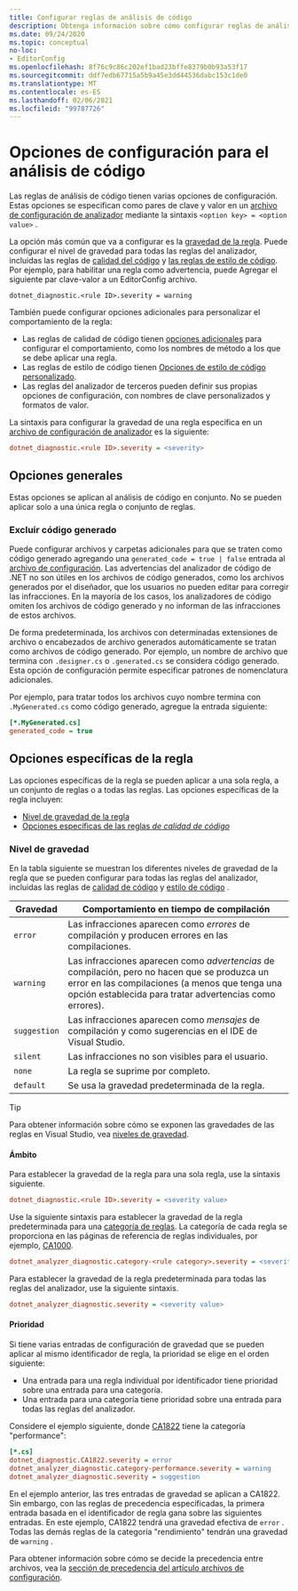 ```yaml
---
title: Configurar reglas de análisis de código
description: Obtenga información sobre cómo configurar reglas de análisis de código en un archivo de configuración de analizador.
ms.date: 09/24/2020
ms.topic: conceptual
no-loc:
- EditorConfig
ms.openlocfilehash: 8f76c9c86c202ef1bad23bffe8379b0b93a53f17
ms.sourcegitcommit: ddf7edb67715a5b9a45e3dd44536dabc153c1de0
ms.translationtype: MT
ms.contentlocale: es-ES
ms.lasthandoff: 02/06/2021
ms.locfileid: "99787726"
---
```

# <a name="configuration-options-for-code-analysis"></a>Opciones de configuración para el análisis de código

Las reglas de análisis de código tienen varias opciones de configuración. Estas opciones se especifican como pares de clave y valor en un [archivo de configuración de analizador](configuration-files.md) mediante la sintaxis `<option key> = <option value>` .

La opción más común que va a configurar es la [gravedad de la regla](#severity-level). Puede configurar el nivel de gravedad para todas las reglas del analizador, incluidas las reglas de [calidad del código](quality-rules/index.md) y [las reglas de estilo de código](style-rules/index.md). Por ejemplo, para habilitar una regla como advertencia, puede Agregar el siguiente par clave-valor a un EditorConfig archivo.

`dotnet_diagnostic.<rule ID>.severity = warning`

También puede configurar opciones adicionales para personalizar el comportamiento de la regla:

- Las reglas de calidad de código tienen [opciones adicionales](code-quality-rule-options.md) para configurar el comportamiento, como los nombres de método a los que se debe aplicar una regla.
- Las reglas de estilo de código tienen [Opciones de estilo de código personalizado](code-style-rule-options.md).
- Las reglas del analizador de terceros pueden definir sus propias opciones de configuración, con nombres de clave personalizados y formatos de valor.

La sintaxis para configurar la gravedad de una regla específica en un [archivo de configuración de analizador](configuration-files.md) es la siguiente:

```ini
dotnet_diagnostic.<rule ID>.severity = <severity>
```

## <a name="general-options"></a>Opciones generales

Estas opciones se aplican al análisis de código en conjunto. No se pueden aplicar solo a una única regla o conjunto de reglas.

### <a name="exclude-generated-code"></a>Excluir código generado

Puede configurar archivos y carpetas adicionales para que se traten como código generado agregando una `generated_code = true | false` entrada al [archivo de configuración](configuration-files.md). Las advertencias del analizador de código de .NET no son útiles en los archivos de código generados, como los archivos generados por el diseñador, que los usuarios no pueden editar para corregir las infracciones. En la mayoría de los casos, los analizadores de código omiten los archivos de código generado y no informan de las infracciones de estos archivos.

De forma predeterminada, los archivos con determinadas extensiones de archivo o encabezados de archivo generados automáticamente se tratan como archivos de código generado. Por ejemplo, un nombre de archivo que termina con `.designer.cs` o `.generated.cs` se considera código generado. Esta opción de configuración permite especificar patrones de nomenclatura adicionales.

Por ejemplo, para tratar todos los archivos cuyo nombre termina con `.MyGenerated.cs` como código generado, agregue la entrada siguiente:

```ini
[*.MyGenerated.cs]
generated_code = true
```

## <a name="rule-specific-options"></a>Opciones específicas de la regla

Las opciones específicas de la regla se pueden aplicar a una sola regla, a un conjunto de reglas o a todas las reglas. Las opciones específicas de la regla incluyen:

- [Nivel de gravedad de la regla](#severity-level)
- [Opciones específicas de las reglas *de calidad de código*](code-quality-rule-options.md)

### <a name="severity-level"></a>Nivel de gravedad

En la tabla siguiente se muestran los diferentes niveles de gravedad de la regla que se pueden configurar para todas las reglas del analizador, incluidas las reglas de [calidad de código](quality-rules/index.md) y [estilo de código](style-rules/index.md) .

| Gravedad | Comportamiento en tiempo de compilación |
|-|-|
| `error` | Las infracciones aparecen como *errores* de compilación y producen errores en las compilaciones.|
| `warning` | Las infracciones aparecen como *advertencias* de compilación, pero no hacen que se produzca un error en las compilaciones (a menos que tenga una opción establecida para tratar advertencias como errores). |
| `suggestion` | Las infracciones aparecen como *mensajes* de compilación y como sugerencias en el IDE de Visual Studio. |
| `silent` | Las infracciones no son visibles para el usuario. |
| `none` | La regla se suprime por completo. |
| `default` | Se usa la gravedad predeterminada de la regla. |

> [!TIP]
> Para obtener información sobre cómo se exponen las gravedades de las reglas en Visual Studio, vea [niveles de gravedad](/visualstudio/ide/editorconfig-language-conventions#severity-levels).

#### <a name="scope"></a>Ámbito

Para establecer la gravedad de la regla para una sola regla, use la sintaxis siguiente.

```ini
dotnet_diagnostic.<rule ID>.severity = <severity value>
```

Use la siguiente sintaxis para establecer la gravedad de la regla predeterminada para una [categoría de reglas](categories.md). La categoría de cada regla se proporciona en las páginas de referencia de reglas individuales, por ejemplo, [CA1000](quality-rules/ca1000.md).

```ini
dotnet_analyzer_diagnostic.category-<rule category>.severity = <severity value>
```

Para establecer la gravedad de la regla predeterminada para todas las reglas del analizador, use la siguiente sintaxis.

```ini
dotnet_analyzer_diagnostic.severity = <severity value>
```

#### <a name="precedence"></a>Prioridad

Si tiene varias entradas de configuración de gravedad que se pueden aplicar al mismo identificador de regla, la prioridad se elige en el orden siguiente:

- Una entrada para una regla individual por identificador tiene prioridad sobre una entrada para una categoría.
- Una entrada para una categoría tiene prioridad sobre una entrada para todas las reglas del analizador.

Considere el ejemplo siguiente, donde [CA1822](/visualstudio/code-quality/ca1822) tiene la categoría "performance":

```ini
[*.cs]
dotnet_diagnostic.CA1822.severity = error
dotnet_analyzer_diagnostic.category-performance.severity = warning
dotnet_analyzer_diagnostic.severity = suggestion
```

En el ejemplo anterior, las tres entradas de gravedad se aplican a CA1822. Sin embargo, con las reglas de precedencia especificadas, la primera entrada basada en el identificador de regla gana sobre las siguientes entradas. En este ejemplo, CA1822 tendrá una gravedad efectiva de `error` . Todas las demás reglas de la categoría "rendimiento" tendrán una gravedad de `warning` .

Para obtener información sobre cómo se decide la precedencia entre archivos, vea la [sección de precedencia del artículo archivos de configuración](configuration-files.md#precedence).
